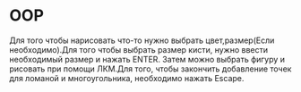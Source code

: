 # OOP
Для того чтобы нарисовать что-то нужно выбрать цвет,размер(Если необходимо).Для того чтобы выбрать размер кисти, нужно ввести необходимый размер и нажать ENTER.
Затем можно выбрать фигуру и рисовать при помощи ЛКМ.Для того, чтобы закончить добавление точек для ломаной и многоугольника, необходимо нажать Escape.
